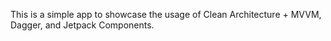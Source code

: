 This is a simple app to showcase the usage of Clean Architecture + MVVM, Dagger, and Jetpack Components.
